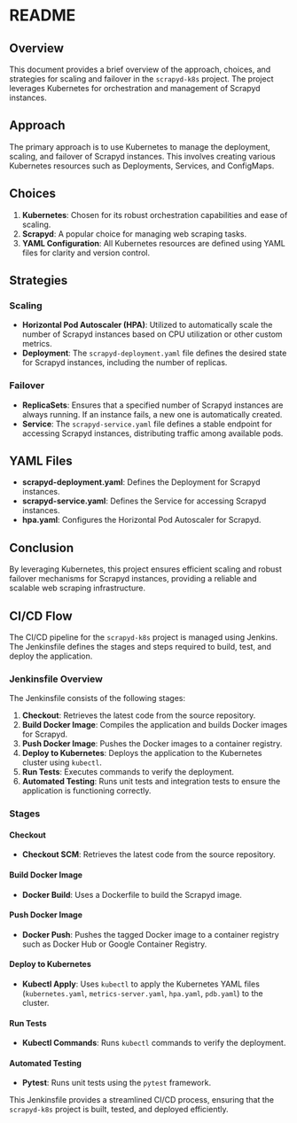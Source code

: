 # README

## Overview

This document provides a brief overview of the approach, choices, and strategies for scaling and failover in the `scrapyd-k8s` project. The project leverages Kubernetes for orchestration and management of Scrapyd instances.

## Approach

The primary approach is to use Kubernetes to manage the deployment, scaling, and failover of Scrapyd instances. This involves creating various Kubernetes resources such as Deployments, Services, and ConfigMaps.

## Choices

1. **Kubernetes**: Chosen for its robust orchestration capabilities and ease of scaling.
2. **Scrapyd**: A popular choice for managing web scraping tasks.
3. **YAML Configuration**: All Kubernetes resources are defined using YAML files for clarity and version control.

## Strategies

### Scaling

- **Horizontal Pod Autoscaler (HPA)**: Utilized to automatically scale the number of Scrapyd instances based on CPU utilization or other custom metrics.
- **Deployment**: The `scrapyd-deployment.yaml` file defines the desired state for Scrapyd instances, including the number of replicas.

### Failover

- **ReplicaSets**: Ensures that a specified number of Scrapyd instances are always running. If an instance fails, a new one is automatically created.
- **Service**: The `scrapyd-service.yaml` file defines a stable endpoint for accessing Scrapyd instances, distributing traffic among available pods.

## YAML Files

- **scrapyd-deployment.yaml**: Defines the Deployment for Scrapyd instances.
- **scrapyd-service.yaml**: Defines the Service for accessing Scrapyd instances.
- **hpa.yaml**: Configures the Horizontal Pod Autoscaler for Scrapyd.

## Conclusion

By leveraging Kubernetes, this project ensures efficient scaling and robust failover mechanisms for Scrapyd instances, providing a reliable and scalable web scraping infrastructure.

## CI/CD Flow

The CI/CD pipeline for the `scrapyd-k8s` project is managed using Jenkins. The Jenkinsfile defines the stages and steps required to build, test, and deploy the application.

### Jenkinsfile Overview

The Jenkinsfile consists of the following stages:

1. **Checkout**: Retrieves the latest code from the source repository.
2. **Build Docker Image**: Compiles the application and builds Docker images for Scrapyd.
3. **Push Docker Image**: Pushes the Docker images to a container registry.
4. **Deploy to Kubernetes**: Deploys the application to the Kubernetes cluster using `kubectl`.
5. **Run Tests**: Executes commands to verify the deployment.
6. **Automated Testing**: Runs unit tests and integration tests to ensure the application is functioning correctly.

### Stages

#### Checkout

- **Checkout SCM**: Retrieves the latest code from the source repository.

#### Build Docker Image

- **Docker Build**: Uses a Dockerfile to build the Scrapyd image.

#### Push Docker Image

- **Docker Push**: Pushes the tagged Docker image to a container registry such as Docker Hub or Google Container Registry.

#### Deploy to Kubernetes

- **Kubectl Apply**: Uses `kubectl` to apply the Kubernetes YAML files (`kubernetes.yaml`, `metrics-server.yaml`, `hpa.yaml`, `pdb.yaml`) to the cluster.

#### Run Tests

- **Kubectl Commands**: Runs `kubectl` commands to verify the deployment.

#### Automated Testing

- **Pytest**: Runs unit tests using the `pytest` framework.

This Jenkinsfile provides a streamlined CI/CD process, ensuring that the `scrapyd-k8s` project is built, tested, and deployed efficiently.